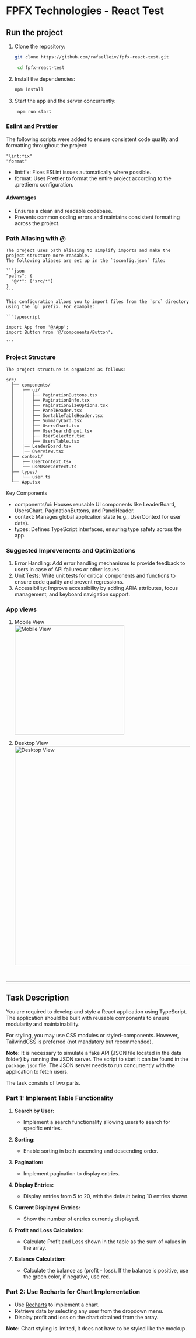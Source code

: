 # FPFX Technologies - React Test

## Run the project

1. Clone the repository:

   ```bash
   git clone https://github.com/rafaelleiv/fpfx-react-test.git

    cd fpfx-react-test
   ```

2. Install the dependencies:

   ```bash
   npm install
   ```

3. Start the app and the server concurrently:

   ```bash
    npm run start
   ```
### Eslint and Prettier

The following scripts were added to ensure consistent code quality and formatting throughout the project:

```
"lint:fix"
"format" 
```
- lint:fix: Fixes ESLint issues automatically where possible.
- format: Uses Prettier to format the entire project according to the .prettierrc configuration.

 ####  Advantages
 - Ensures a clean and readable codebase.
 - Prevents common coding errors and maintains consistent formatting across the project.

### Path Aliasing with @
   
    The project uses path aliasing to simplify imports and make the project structure more readable.
    The following aliases are set up in the `tsconfig.json` file:
    
    ```json
    "paths": {
      "@/*": ["src/*"]
    }
    ```

    This configuration allows you to import files from the `src` directory using the `@` prefix. For example:
    
    ```typescript 
   
    import App from '@/App';
    import Button from '@/components/Button';

    ```
### Project Structure
   
    The project structure is organized as follows:
    
    src/
      ├── components/
      │   ├── ui/
      │   │   ├── PaginationButtons.tsx
      │   │   ├── PaginationInfo.tsx
      │   │   ├── PaginationSizeOptions.tsx
      │   │   ├── PanelHeader.tsx
      │   │   ├── SortableTableHeader.tsx
      │   │   ├── SummaryCard.tsx
      │   │   ├── UsersChart.tsx
      │   │   ├── UserSearchInput.tsx
      │   │   ├── UserSelector.tsx
      │   │   ├── UsersTable.tsx
      │   |── LeaderBoard.tsx
      │   │── Overview.tsx
      ├── context/
      │   ├── UserContext.tsx
      │   └── useUserContext.ts
      ├── types/
      │   └── user.ts
      └── App.tsx

Key Components
 - components/ui: Houses reusable UI components like LeaderBoard, UsersChart, PaginationButtons, and PanelHeader.
 - context: Manages global application state (e.g., UserContext for user data).
 - types: Defines TypeScript interfaces, ensuring type safety across the app.

### Suggested Improvements and Optimizations

1. Error Handling: Add error handling mechanisms to provide feedback to users in case of API failures or other issues.
2. Unit Tests: Write unit tests for critical components and functions to ensure code quality and prevent regressions.
3. Accessibility: Improve accessibility by adding ARIA attributes, focus management, and keyboard navigation support.

### App views

1. Mobile View  
   <img src="public/doc/mobile-view.png" alt="Mobile View" width="300">

2. Desktop View  
   <img src="public/doc/desktop-view.png" alt="Desktop View" width="600">

<br>

---

## Task Description

You are required to develop and style a React application using TypeScript. The application should be built with reusable components to ensure modularity and maintainability.

For styling, you may use CSS modules or styled-components. However, TailwindCSS is preferred (not mandatory but recommended).

**Note:** It is necessary to simulate a fake API (JSON file located in the data folder) by running the JSON server. The script to start it can be found in the `package.json` file. The JSON server needs to run concurrently with the application to fetch users.

The task consists of two parts.

### Part 1: Implement Table Functionality

1. **Search by User:**

   - Implement a search functionality allowing users to search for specific entries.

2. **Sorting:**

   - Enable sorting in both ascending and descending order.

3. **Pagination:**

   - Implement pagination to display entries.

4. **Display Entries:**

   - Display entries from 5 to 20, with the default being 10 entries shown.

5. **Current Displayed Entries:**

   - Show the number of entries currently displayed.

6. **Profit and Loss Calculation:**

   - Calculate Profit and Loss shown in the table as the sum of values in the array.

7. **Balance Calculation:**
   - Calculate the balance as (profit - loss). If the balance is positive, use the green color, if negative, use red.

### Part 2: Use Recharts for Chart Implementation

- Use [Recharts](https://recharts.org/en-US/) to implement a chart.
- Retrieve data by selecting any user from the dropdown menu.
- Display profit and loss on the chart obtained from the array.

**Note:** Chart styling is limited, it does not have to be styled like the mockup.
